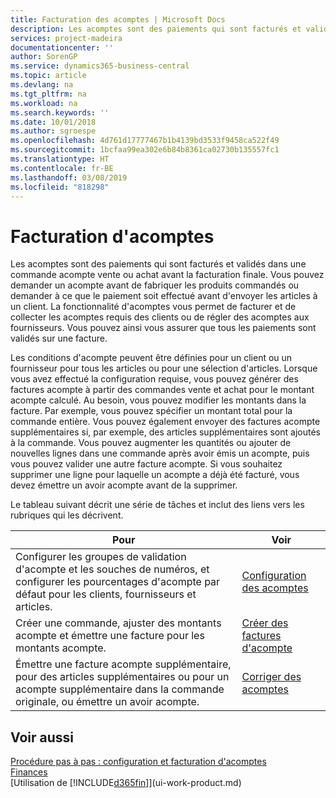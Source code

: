 ```yaml
---
title: Facturation des acomptes | Microsoft Docs
description: Les acomptes sont des paiements qui sont facturés et validés dans une commande acompte vente ou achat avant la facturation finale. Vous pouvez demander un acompte avant de fabriquer les produits commandés ou demander à ce que le paiement soit effectué avant d'envoyer les articles à un client. La fonctionnalité d'acomptes vous permet de facturer et de collecter les acomptes requis des clients ou de régler des acomptes aux fournisseurs. Vous pouvez ainsi vous assurer que tous les paiements sont validés sur une facture.
services: project-madeira
documentationcenter: ''
author: SorenGP
ms.service: dynamics365-business-central
ms.topic: article
ms.devlang: na
ms.tgt_pltfrm: na
ms.workload: na
ms.search.keywords: ''
ms.date: 10/01/2018
ms.author: sgroespe
ms.openlocfilehash: 4d761d17777467b1b4139bd3533f9458ca522f49
ms.sourcegitcommit: 1bcfaa99ea302e6b84b8361ca02730b135557fc1
ms.translationtype: HT
ms.contentlocale: fr-BE
ms.lasthandoff: 03/08/2019
ms.locfileid: "818298"
---
```

# <a name="invoicing-prepayments"></a>Facturation d'acomptes
Les acomptes sont des paiements qui sont facturés et validés dans une commande acompte vente ou achat avant la facturation finale. Vous pouvez demander un acompte avant de fabriquer les produits commandés ou demander à ce que le paiement soit effectué avant d'envoyer les articles à un client. La fonctionnalité d'acomptes vous permet de facturer et de collecter les acomptes requis des clients ou de régler des acomptes aux fournisseurs. Vous pouvez ainsi vous assurer que tous les paiements sont validés sur une facture.  

 Les conditions d'acompte peuvent être définies pour un client ou un fournisseur pour tous les articles ou pour une sélection d'articles. Lorsque vous avez effectué la configuration requise, vous pouvez générer des factures acompte à partir des commandes vente et achat pour le montant acompte calculé. Au besoin, vous pouvez modifier les montants dans la facture. Par exemple, vous pouvez spécifier un montant total pour la commande entière. Vous pouvez également envoyer des factures acompte supplémentaires si, par exemple, des articles supplémentaires sont ajoutés à la commande. Vous pouvez augmenter les quantités ou ajouter de nouvelles lignes dans une commande après avoir émis un acompte, puis vous pouvez valider une autre facture acompte. Si vous souhaitez supprimer une ligne pour laquelle un acompte a déjà été facturé, vous devez émettre un avoir acompte avant de la supprimer.  

 Le tableau suivant décrit une série de tâches et inclut des liens vers les rubriques qui les décrivent.

|**Pour**|**Voir**|  
|------------|-------------|  
|Configurer les groupes de validation d'acompte et les souches de numéros, et configurer les pourcentages d'acompte par défaut pour les clients, fournisseurs et articles.|[Configuration des acomptes](finance-set-up-prepayments.md)|
|Créer une commande, ajuster des montants acompte et émettre une facture pour les montants acompte.|[Créer des factures d'acompte](finance-how-to-create-prepayment-invoices.md)|  
|Émettre une facture acompte supplémentaire, pour des articles supplémentaires ou pour un acompte supplémentaire dans la commande originale, ou émettre un avoir acompte.|[Corriger des acomptes](finance-how-to-correct-prepayments.md)|  

## <a name="see-also"></a>Voir aussi  
[Procédure pas à pas : configuration et facturation d'acomptes](walkthrough-setting-up-and-invoicing-sales-prepayments.md)  
[Finances](finance.md)  
[Utilisation de [!INCLUDE[d365fin](includes/d365fin_md.md)]](ui-work-product.md)
